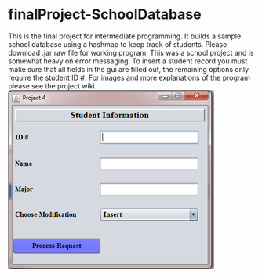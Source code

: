 # finalProject-SchoolDatabase
This is the final project for intermediate programming. It builds a sample school database using a hashmap to keep track of students. Please download .jar raw file for working program. This was a school project and is somewhat heavy on error messaging. To insert a student record you must make sure that all fields in the gui are filled out, the remaining options only require the student ID #. For images and more explanations of the program please see the project wiki.
![Start up GUI for school database](https://github.com/mdecaire/finalProject-SchoolDatabase/blob/master/repo%20pics/database%20screen%20shot.PNG)

